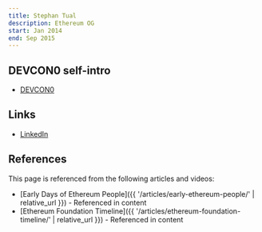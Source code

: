 ```yaml
---
title: Stephan Tual
description: Ethereum OG
start: Jan 2014
end: Sep 2015
---
```


## DEVCON0 self-intro
- [DEVCON0](https://youtu.be/_BvvUlKDqp0?t=32m15s)

## Links
- [LinkedIn](https://www.linkedin.com/in/stephantual/)

## References

This page is referenced from the following articles and videos:

- [Early Days of Ethereum People]({{ '/articles/early-ethereum-people/' | relative_url }}) - Referenced in content
- [Ethereum Foundation Timeline]({{ '/articles/ethereum-foundation-timeline/' | relative_url }}) - Referenced in content